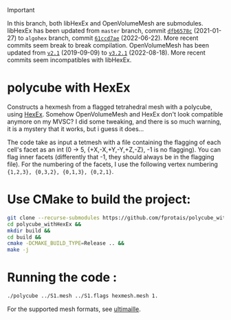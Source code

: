 > [!IMPORTANT]
> In this branch, both libHexEx and OpenVolumeMesh are submodules.
> libHexEx has been updated from `master` branch, commit [`dfb6578c`](https://gitlab.vci.rwth-aachen.de:9000/HexEx/libHexEx/-/commit/dfb6578ca82a828fbb79523b1e1f0dc4dd476132) (2021-01-27) to `algohex` branch, commit [`61ccd7ae`](https://gitlab.vci.rwth-aachen.de:9000/HexEx/libHexEx/-/commit/61ccd7ae3ffe085d84144c601cb7c399c33afc0b) (2022-06-22). More recent commits seem break to break compilation.
> OpenVolumeMesh has been updated from [`v2.1`](https://gitlab.vci.rwth-aachen.de:9000/OpenVolumeMesh/OpenVolumeMesh/-/tags/v2.1) (2019-09-09) to [`v3.2.1`](https://gitlab.vci.rwth-aachen.de:9000/OpenVolumeMesh/OpenVolumeMesh/-/tags/v3.2.1) (2022-08-18). More recent commits seem incompatibles with libHexEx.

# polycube with HexEx

Constructs a hexmesh from a flagged tetrahedral mesh with a polycube, using [HexEx](https://gitlab.vci.rwth-aachen.de:9000/HexEx/libHexEx). Somehow OpenVolumeMesh and HexEx don't look compatible anymore on my MVSC? I did some tweaking, and there is so much warning, it is a mystery that it works, but i guess it does...

The code take as input a tetmesh with a file containing the flagging of each cell's facet as an int (0 -> 5, {+X,-X,+Y,-Y,+Z,-Z}, -1 is no flagging). You can flag inner facets (differently that -1, they should always be in the flagging file). For the numbering of the facets, I use the following vertex numbering `{1,2,3}, {0,3,2}, {0,1,3}, {0,2,1}`.

# Use CMake to build the project:
```sh
git clone --recurse-submodules https://github.com/fprotais/polycube_withHexEx &&
cd polycube_withHexEx &&
mkdir build &&
cd build &&
cmake -DCMAKE_BUILD_TYPE=Release .. &&
make -j 
```

# Running the code :

```sh
./polycube ../S1.mesh ../S1.flags hexmesh.mesh 1.
```
For the supported mesh formats, see [ultimaille](https://github.com/ssloy/ultimaille). 
